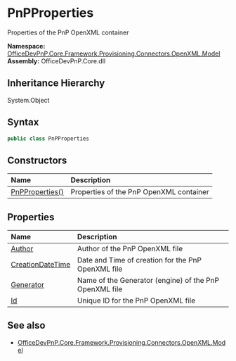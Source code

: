# PnPProperties
 Properties of the PnP OpenXML container   

**Namespace:** [OfficeDevPnP.Core.Framework.Provisioning.Connectors.OpenXML.Model](OfficeDevPnP.Core.Framework.Provisioning.Connectors.OpenXML.Model.md)  
**Assembly:** OfficeDevPnP.Core.dll  
## Inheritance Hierarchy
System.Object  
## Syntax
```C#
public class PnPProperties
```
## Constructors
|**Name**|**Description**|
|:-----|:-----|
| [PnPProperties()](OfficeDevPnP.Core.Framework.Provisioning.Connectors.OpenXML.Model.PnPProperties.ctor1.md) |  Properties of the PnP OpenXML container 
## Properties
|**Name**|**Description**|
|:-----|:-----|
| [Author](OfficeDevPnP.Core.Framework.Provisioning.Connectors.OpenXML.Model.PnPProperties.Author.md) | Author of the PnP OpenXML file
| [CreationDateTime](OfficeDevPnP.Core.Framework.Provisioning.Connectors.OpenXML.Model.PnPProperties.CreationDateTime.md) | Date and Time of creation for the PnP OpenXML file
| [Generator](OfficeDevPnP.Core.Framework.Provisioning.Connectors.OpenXML.Model.PnPProperties.Generator.md) | Name of the Generator (engine) of the PnP OpenXML file
| [Id](OfficeDevPnP.Core.Framework.Provisioning.Connectors.OpenXML.Model.PnPProperties.Id.md) | Unique ID for the PnP OpenXML file
## See also
- [OfficeDevPnP.Core.Framework.Provisioning.Connectors.OpenXML.Model](OfficeDevPnP.Core.Framework.Provisioning.Connectors.OpenXML.Model.md)
